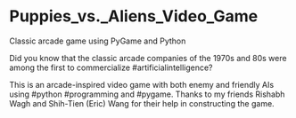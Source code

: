 # Puppies_vs._Aliens_Video_Game

Classic arcade game using PyGame and Python

Did you know that the classic arcade companies of the 1970s and 80s were among the first to commercialize #artificialintelligence?

This is an arcade-inspired video game with both enemy and friendly AIs using #python #programming and #pygame. Thanks to my friends Rishabh Wagh and Shih-Tien (Eric) Wang for their help in constructing the game.


